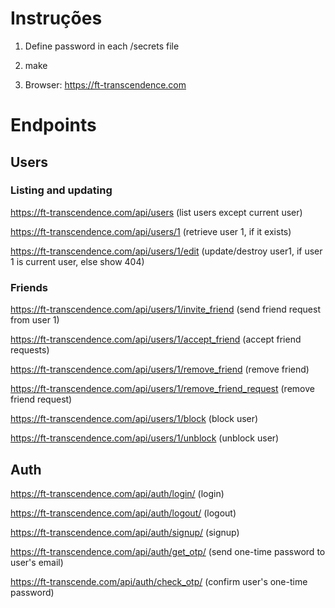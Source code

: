 # Instruções

1.  Define password in each /secrets file

2.  make

3.  Browser: https://ft-transcendence.com

# Endpoints

## Users

### Listing and updating

https://ft-transcendence.com/api/users (list users except current user)

https://ft-transcendence.com/api/users/1 (retrieve user 1, if it exists)

https://ft-transcendence.com/api/users/1/edit (update/destroy user1, if user 1 is current user, else show 404)

### Friends

https://ft-transcendence.com/api/users/1/invite_friend (send friend request from user 1)

https://ft-transcendence.com/api/users/1/accept_friend (accept friend requests)

https://ft-transcendence.com/api/users/1/remove_friend (remove friend)

https://ft-transcendence.com/api/users/1/remove_friend_request (remove friend request)

https://ft-transcendence.com/api/users/1/block (block user)

https://ft-transcendence.com/api/users/1/unblock (unblock user)

## Auth

https://ft-transcendence.com/api/auth/login/ (login)

https://ft-transcendence.com/api/auth/logout/ (logout)

https://ft-transcendence.com/api/auth/signup/ (signup)

https://ft-transcendence.com/api/auth/get_otp/ (send one-time password to user's email)

https://ft-transcende.com/api/auth/check_otp/ (confirm user's one-time password)